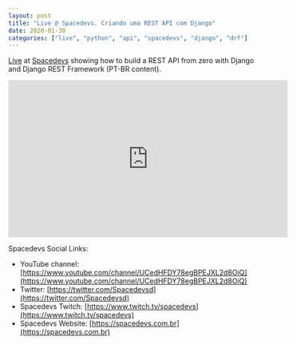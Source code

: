 ```yaml
---
layout: post
title: "Live @ Spacedevs. Criando uma REST API com Django"
date: 2020-01-30
categories: ["live", "python", "api", "spacedevs", "django", "drf"]
---
```


[Live](https://www.youtube.com/watch?v=_NoPfmPerKQ) at [Spacedevs](https://www.youtube.com/channel/UCedHFDY78egBPEJXL2d8OiQ) showing how to build a REST API from zero with Django and Django REST
Framework (PT-BR content).

<iframe width="560" height="315" src="https://www.youtube.com/embed/_NoPfmPerKQ" title="YouTube video player" frameborder="0" allow="accelerometer; autoplay; clipboard-write; encrypted-media; gyroscope; picture-in-picture" allowfullscreen></iframe>

Spacedevs Social Links:

- YouTube channel: [https://www.youtube.com/channel/UCedHFDY78egBPEJXL2d8OiQ](https://www.youtube.com/channel/UCedHFDY78egBPEJXL2d8OiQ)
- Twitter: [https://twitter.com/Spacedevsd](https://twitter.com/Spacedevsd)
- Spacedevs Twitch: [https://www.twitch.tv/spacedevs](https://www.twitch.tv/spacedevs)
- Spacedevs Website: [https://spacedevs.com.br](https://spacedevs.com.br)

<script async class="speakerdeck-embed" data-id="a550889a2f8448e9b63dd0ff2710ae78" data-ratio="1.77777777777778" src="//speakerdeck.com/assets/embed.js"></script>
